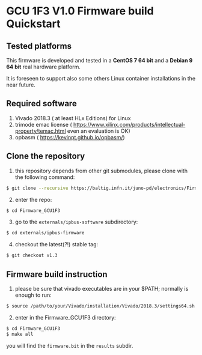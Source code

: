 # GCU 1F3 V1.0 Firmware build Quickstart

## Tested platforms
This firmware is developed and tested in a **CentOS 7 64 bit** and a **Debian 9 64 bit** real hardware platform.

It is foreseen to support also some others Linux container installations in the near future.

## Required software

1) Vivado 2018.3 ( at least HLx Editions) for Linux 
2) trimode emac license ( https://www.xilinx.com/products/intellectual-property/temac.html  even an evaluation is OK)
3) opbasm ( https://kevinpt.github.io/opbasm/)

## Clone the repository

1) this repository depends from other git submodules, please clone with the following command:

```bash
$ git clone --recursive https://baltig.infn.it/juno-pd/electronics/Firmware_GCU1F3.git
```
2) enter the repo:
```bash
$ cd Firmware_GCU1F3
```
3) go to the ``externals/ipbus-software`` subdirectory:
```bash
$ cd externals/ipbus-firmware
```
4) checkout the latest(?!) stable tag:
```bash
$ git checkout v1.3
```

## Firmware build instruction

1) please be sure that vivado executables are in your $PATH; normally is enough to run:
```bash
$ source /path/to/your/Vivado/installation/Vivado/2018.3/settings64.sh
```
2) enter in the Firmware_GCU1F3 directory:
```bash
$ cd Firmware_GCU1F3
$ make all
```

you will find the ``firmware.bit`` in the ```results``` subdir.
